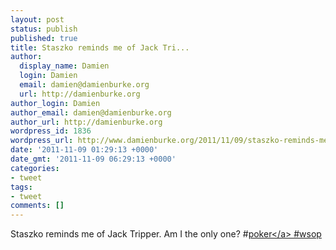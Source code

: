 ```yaml
---
layout: post
status: publish
published: true
title: Staszko reminds me of Jack Tri...
author:
  display_name: Damien
  login: Damien
  email: damien@damienburke.org
  url: http://damienburke.org
author_login: Damien
author_email: damien@damienburke.org
author_url: http://damienburke.org
wordpress_id: 1836
wordpress_url: http://www.damienburke.org/2011/11/09/staszko-reminds-me-of-jack-tri/
date: '2011-11-09 01:29:13 +0000'
date_gmt: '2011-11-09 06:29:13 +0000'
categories:
- tweet
tags:
- tweet
comments: []
---
```

<p>Staszko reminds me of Jack Tripper. Am I the only one? #<a href="http:&#47;&#47;search.twitter.com&#47;search?q=%23poker" class="aktt_hashtag">poker<&#47;a> #wsop</p>
